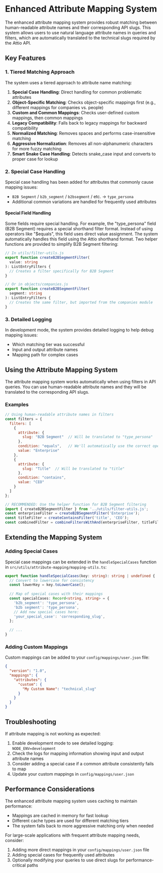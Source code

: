 # Enhanced Attribute Mapping System

The enhanced attribute mapping system provides robust matching between human-readable attribute names and their corresponding API slugs. This system allows users to use natural language attribute names in queries and filters, which are automatically translated to the technical slugs required by the Attio API.

## Key Features

### 1. Tiered Matching Approach

The system uses a tiered approach to attribute name matching:

1. **Special Case Handling**: Direct handling for common problematic attributes
2. **Object-Specific Matching**: Checks object-specific mappings first (e.g., different mappings for companies vs. people)
3. **Custom and Common Mappings**: Checks user-defined custom mappings, then common mappings
4. **Legacy Compatibility**: Falls back to legacy mappings for backward compatibility
5. **Normalized Matching**: Removes spaces and performs case-insensitive matching
6. **Aggressive Normalization**: Removes all non-alphanumeric characters for more fuzzy matching
7. **Smart Snake Case Handling**: Detects snake_case input and converts to proper case for lookup

### 2. Special Case Handling

Special case handling has been added for attributes that commonly cause mapping issues:

- `B2B Segment` / `b2b_segment` / `b2bsegment` / etc. → `type_persona`
- Additional common variations are handled for frequently used attributes

#### Special Field Handling

Some fields require special handling. For example, the "type_persona" field (B2B Segment) requires a special shorthand filter format. Instead of using operators like "$equals", this field uses direct value assignment. The system automatically handles this field using the Attio shorthand format. Two helper functions are provided to simplify B2B Segment filtering:

```typescript
// In utils/filter-utils.js
export function createB2BSegmentFilter(
  value: string
): ListEntryFilters {
  // Creates a filter specifically for B2B Segment
}

// Or in objects/companies.js
export function createB2BSegmentFilter(
  segment: string
): ListEntryFilters {
  // Creates the same filter, but imported from the companies module
}
```

### 3. Detailed Logging

In development mode, the system provides detailed logging to help debug mapping issues:

- Which matching tier was successful
- Input and output attribute names
- Mapping path for complex cases

## Using the Attribute Mapping System

The attribute mapping system works automatically when using filters in API queries. You can use human-readable attribute names and they will be translated to the corresponding API slugs.

### Examples

```javascript
// Using human-readable attribute names in filters
const filters = {
  filters: [
    {
      attribute: {
        slug: "B2B Segment"  // Will be translated to "type_persona"
      },
      condition: "equals",   // We'll automatically use the correct operator for type_persona
      value: "Enterprise"
    },
    {
      attribute: {
        slug: "Title"  // Will be translated to "title"
      },
      condition: "contains",
      value: "CEO"
    }
  ]
};

// RECOMMENDED: Use the helper function for B2B Segment filtering
import { createB2BSegmentFilter } from '../utils/filter-utils.js';
const enterpriseFilter = createB2BSegmentFilter('Enterprise');
const titleFilter = createContainsFilter('title', 'CEO');
const combinedFilter = combineFiltersWithAnd(enterpriseFilter, titleFilter);
```

## Extending the Mapping System

### Adding Special Cases

Special case mappings can be extended in the `handleSpecialCases` function in `src/utils/attribute-mapping/mapping-utils.ts`:

```typescript
export function handleSpecialCases(key: string): string | undefined {
  // Convert to lowercase for consistency
  const lowerKey = key.toLowerCase();
  
  // Map of special cases with their mappings
  const specialCases: Record<string, string> = {
    'b2b_segment': 'type_persona',
    'b2b segment': 'type_persona',
    // Add new special cases here:
    'your_special_case': 'corresponding_slug',
  };
  
  // ...
}
```

### Adding Custom Mappings

Custom mappings can be added to your `config/mappings/user.json` file:

```json
{
  "version": "1.0",
  "mappings": {
    "attributes": {
      "custom": {
        "My Custom Name": "technical_slug"
      }
    }
  }
}
```

## Troubleshooting

If attribute mapping is not working as expected:

1. Enable development mode to see detailed logging: `NODE_ENV=development`
2. Check the logs for mapping information showing input and output attribute names
3. Consider adding a special case if a common attribute consistently fails to map
4. Update your custom mappings in `config/mappings/user.json`

## Performance Considerations

The enhanced attribute mapping system uses caching to maintain performance:

- Mappings are cached in memory for fast lookup
- Different cache types are used for different matching tiers
- The system falls back to more aggressive matching only when needed

For large-scale applications with frequent attribute mapping needs, consider:

1. Adding more direct mappings in your `config/mappings/user.json` file
2. Adding special cases for frequently used attributes
3. Optionally modifying your queries to use direct slugs for performance-critical paths